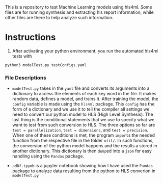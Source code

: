 This is a repository to test Machine Learning models using hls4ml. Some files are for running synthesis and extracting hls report information, while other files are there to help analyze such information.

# Instructions
1. After activating your python environment, you run the automated hls4ml tests with
```bash
python3 modelTest.py testConfigs.yaml
```
### File Descriptions

* `modelTest.py` takes in the `yaml` file and converts its arguments into a dictionary to access the elements of each key word in the file. It makes random data, defines a model, and trains it. After training the model, the `config` variable is made using the `hls4ml` package. This `config` has the form of a dictionary and we use it to tell the compiler all settings we need to convert our python model to HLS (High Level Synthesis). The last thing is the conditional statements that we use to specify what we want to test from such conversion to HLS. The three options so far are `test = parallelization`, `test = dimensions`, and `test = precision`. When one of these conditions is met, the program `import`s the needed function from the respective file in the folder `util/`. In such functions, the conversion of the python model happens and the results a stored in another dictionary. This dictionary is then `dump`ed into a `json` for easy handling using the `Pandas` package.

* `pdDf.ipynb` is a jupyter notebook showing how I have used the `Pandas` package to analyze data resulting from the python to HLS converion in `modelTest.py`
